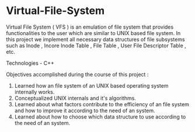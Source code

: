 # Virtual-File-System

Virtual File System ( VFS ) is an emulation of file system that provides functionalities to the user which are similar to UNIX based file system.
In this project we implement all necessary data structures of file subsystems such as Inode , Incore Inode Table , File Table , User File Descriptor Table , etc.

Technologies - C++

Objectives accomplished during the course of this project :

1. Learned how an file system of an UNIX based operating system internally works.
2. Conceptualized UNIX internals and it's algorithms.
3. Learned about what factors contribute to the efficiency of an file system and how to improve it according to the need of an system.
4. Learned about how to choose which data structure to use according to the need of an system. 

